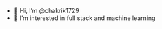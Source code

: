 - 👋 Hi, I’m @chakrik1729
- 👀 I’m interested in full stack and machine learning

<!---
chakrik1729/chakrik1729 is a ✨ special ✨ repository because its `README.md` (this file) appears on your GitHub profile.
You can click the Preview link to take a look at your changes.
--->
